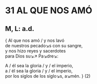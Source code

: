 # 31 AL QUE NOS AMÓ

## M, L: a.d.

{ Al que nos amó / y nos lavó  
de nuestros pecado↘s con su sangre,  
y nos hizo reyes y sacerdotes  
para Dios su↘↗ Pa↘dre↘:  

A / él sea la gloria / y / el imperio,  
a / él sea la gloria / y / el imperio,  
por los siglos de los siglo↘s, a↘mén. } (2)  

